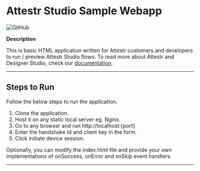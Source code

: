 # Attestr Studio Sample Webapp
![GitHub](https://img.shields.io/github/license/attestr/studio-sample-webapp)

**Description**

This is basic HTML application written for Attestr customers and developers to run / preview Attestr Studio flows. To read more about Attestr and Designer Studio, check our [documentation](https://docs.attestr.com/attestr-docs/attestr-introduction).

---

## Steps to Run

Follow the below steps to run the application.

1. Clone the application.
2. Host it on any static local server eg. Nginx.
3. Go to any browser and run http://localhost:{port}
4. Enter the handshake Id and client key in the form.
5. Click initiate device session.

Optionally, you can modify the index.html file and provide your own implementations of onSuccess, onError and onSkip event handlers.

---